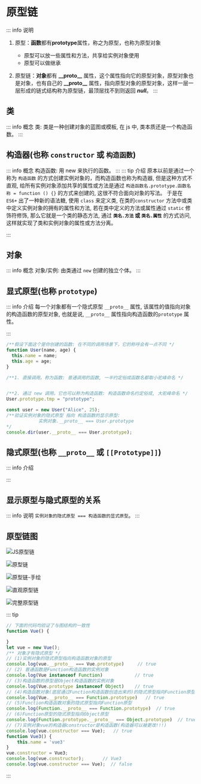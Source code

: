 # 原型链

::: info 说明
1. 原型：**函数**都有**prototype**属性，称之为原型，也称为原型对象
    - 原型可以放一些属性和方法，共享给实例对象使用
    - 原型可以做继承

2. 原型链：**对象**都有 **\_\_proto\_\_** 属性，这个属性指向它的原型对象，原型对象也是对象，也有自己的 **\_\_proto\_\_** 属性，指向原型对象的原型对象，这样一层一层形成的链式结构称为原型链，最顶层找不到则返回 ***null***。
:::


## 类

::: info 概念
类: 类是一种创建对象的蓝图或模板, 在 js 中, 类本质还是一个构造函数。
:::

## 构造器(也称 `constructor` 或 `构造函数`)

::: info 概念
构造函数: 用 new 来执行的函数。
:::
::: tip 介绍
原本以前是通过一个称为 `构造函数` 的方式创建实例对象的，而构造函数也称为构造器, 但是这种方式不直观, 给所有实例对象添加共享的属性或方法是通过 `构造函数名.prototype.函数名称 = function () {}` 的方式来创建的, 这很不符合面向对象的写法。
于是在 `ES6+` 出了一种新的语法糖, 使用 `class` 来定义类, 在类的`constructor` 方法中或类中定义实例对象的拥有的属性和方法, 若在类中定义的方法或属性通过 `static` 修饰符修饰, 那么它就是一个类的静态方法, 通过 **`类名.方法` 或 `类名.属性`** 的方式访问, 这样就实现了类和实例对象的属性或方法分离。

:::

## 对象

::: info 概念
对象/实例: 由类通过 `new` 创建的独立个体。
:::

## 



## 显式原型(也称 `prototype`)

::: info 介绍
每一个对象都有一个隐式原型 `__proto__` 属性, 该属性的值指向对象的构造函数的原型对象, 也就是说, `__proto__` 属性指向构造函数的`prototype` 属性。

:::

```js
/**假设下面这个是你创建的函数: 在不同的调用场景下，它的称呼会有一点不同 */
function User(name, age) {
  this.name = name;
  this.age = age;
}

/**1. 直接调用。称为函数: 普通调用的函数, 一半约定俗成函数名都取小驼峰命名 */


/**2. 通过 new 调用。它也可以称为构造函数: 构造函数命名约定俗成, 大驼峰命名 */
User.prototype.tmp = "prototype";

const user = new User("Alice", 25);
/**验证实例对象的隐式原型 指向 构造函数的显示原型:
            实例对象.__proto__ === User.prototype
*/
console.dir(user.__proto__ === User.prototype);

```



## 隐式原型(也称 `__proto__` 或 `[[Prototype]]`)

::: info 介绍


:::


## 显示原型与隐式原型的关系

::: info 说明
`实例对象的隐式原型 === 构造函数的显式原型`。
:::


## 


## 原型链图

![JS原型链](./images/JS原型链.png)

![原型链](./images/原型链.png)

![原型链-手绘](./images/原型链-手绘.jpg)

![直观原型链](./images/直观原型链.png)


![完整原型链](./images/完整原型链.png)

::: tip
```js
// 下面的代码均验证了与图结构的一致性
function Vue() {

}
let vue = new Vue();
/** 对象才有隐式原型 */
// (1)实例对象的隐式原型指向构造函数对象的原型
console.log(vue.__proto__ === Vue.prototype)     // true
// (2) 普通函数是Function构造函数的实例对象
console.log(Vue instanceof Function)            // true
// (3)构造函数的原型是Object构造函数的实例对象
console.log(Vue.prototype instanceof Object)    // true
// (4)构造函数对象(底层通过Function构造函数创造出来的)的隐式原型指向Function原型
console.log(Vue.__proto__ === Function.prototype)   // true
// (5)Function构造函数对象的隐式原型指向Function原型
console.log(Function.__proto__ === Function.prototype)  // true
// (6)Function原型的隐式原型指向Object原型
console.log(Function.prototype.__proto__ === Object.prototype)  // true
// (7)实例对象vue的构造器constructor是构造函数(构造器可以被更改!!!)
console.log(vue.constructor === Vue);   // true
function Vue3() {
    this.name = 'vue3'
}
vue.constructor = Vue3;
console.log(vue.constructor);       // Vue3
console.log(vue.constructor === Vue);  // false
```

:::









